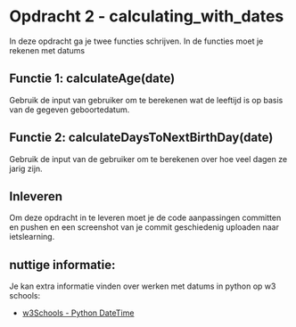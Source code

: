 # Opdracht 2 - calculating_with_dates

In deze opdracht ga je twee functies schrijven. In de functies moet je rekenen met datums

## Functie 1: calculateAge(date)
Gebruik de input van gebruiker om te berekenen wat de leeftijd is op basis van de gegeven geboortedatum.

## Functie 2: calculateDaysToNextBirthDay(date)
Gebruik de input van de gebruiker om te berekenen over hoe veel dagen ze jarig zijn.


## Inleveren
Om deze opdracht in te leveren moet je de code aanpassingen committen en pushen en een screenshot van je commit geschiedenig uploaden naar ietslearning.


## nuttige informatie:
Je kan extra informatie vinden over werken met datums in python op w3 schools:

- [w3Schools - Python DateTime](https://www.w3schools.com/python/python_datetime.asp)